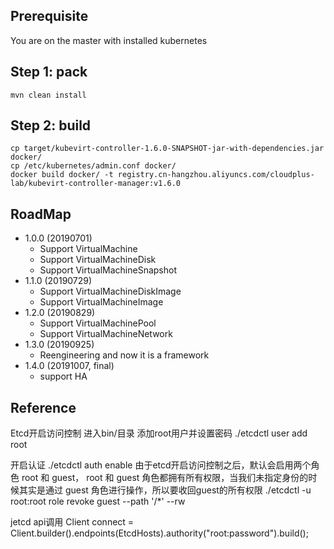 ## Prerequisite

You are on the master with installed kubernetes

## Step 1: pack

```
mvn clean install
```

## Step 2: build

```
cp target/kubevirt-controller-1.6.0-SNAPSHOT-jar-with-dependencies.jar docker/
cp /etc/kubernetes/admin.conf docker/
docker build docker/ -t registry.cn-hangzhou.aliyuncs.com/cloudplus-lab/kubevirt-controller-manager:v1.6.0
```

## RoadMap

- 1.0.0 (20190701)
  - Support VirtualMachine
  - Support VirtualMachineDisk
  - Support VirtualMachineSnapshot
- 1.1.0 (20190729)
  - Support VirtualMachineDiskImage
  - Support VirtualMachineImage
- 1.2.0 (20190829)
  - Support VirtualMachinePool
  - Support VirtualMachineNetwork
- 1.3.0 (20190925)
  - Reengineering and now it is a framework
- 1.4.0 (20191007, final)
  - support HA 

## Reference

Etcd开启访问控制
进入bin/目录
添加root用户并设置密码
./etcdctl user add root
 

开启认证
./etcdctl auth enable
由于etcd开启访问控制之后，默认会启用两个角色 root 和 guest， root 和 guest 角色都拥有所有权限，当我们未指定身份的时候其实是通过 guest 角色进行操作，所以要收回guest的所有权限
./etcdctl -u root:root role revoke guest --path '/*' --rw
 

jetcd api调用
Client connect = Client.builder().endpoints(EtcdHosts).authority("root:password").build();
